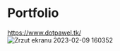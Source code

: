 # Portfolio
https://www.dotpawel.tk/  
![Zrzut ekranu 2023-02-09 160352](https://user-images.githubusercontent.com/89011403/217849905-0522024a-e64d-4df4-91d6-b562c3a6e2c9.png)
